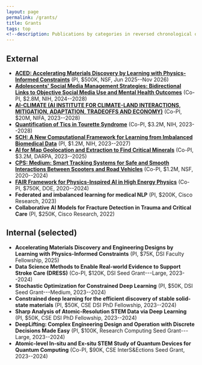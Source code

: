 ```yaml
---
layout: page
permalink: /grants/
title: Grants
tags: top
<!--description: Publications by categories in reversed chronological order. -->
---
```


## External

- [**ACED: Accelerating Materials Discovery by Learning with Physics-Informed Constraints**](https://www.nsf.gov/awardsearch/showAward?AWD_ID=2435911) (PI, $500K, NSF, Jun 2025--Nov 2026)  
- [**Adolescents' Social Media Management Strategies: Bidirectional Links to Objective Social Media Use and Mental Health Outcomes**](https://reporter.nih.gov/search/sq1DIxuMwEOw3zgIBkrwbg/project-details/11045466) (Co-PI, $2.8M, NIH, 2024--2028)
- [**AI-CLIMATE (AI INSTITUTE FOR CLIMATE-LAND INTERACTIONS, MITIGATION, ADAPTATION, TRADEOFFS AND ECONOMY)**](https://portal.nifa.usda.gov/web/crisprojectpages/1030594-ai-climate-ai-institute-for-climate-land-interactions-mitigation-adaptation-tradeoffs-and-economy.html) (Co-PI, $20M, NIFA, 2023--2028)
- [**Quantification of Tics in Tourette Syndrome**](https://reporter.nih.gov/search/I81ac0XnF0WOj_1GA-VfYA/project-details/10635872) (Co-PI, $3.2M, NIH, 2023--2028)
- [**SCH: A New Computational Framework for Learning from Imbalanced Biomedical Data**](https://reporter.nih.gov/search/QwX7jhHSHESjZuJsPmhPWw/project-details/10816630) (PI, $1.2M, NIH, 2023--2027)
- [**AI for Map Geolocation and Extraction to Find Critical Minerals**](https://knowledge-computing.github.io/criticalmaas-web/) (Co-PI, $3.2M, DARPA, 2023--2025)
- [**CPS: Medium: Smart Tracking Systems for Safe and Smooth Interactions Between Scooters and Road Vehicles**](https://www.nsf.gov/awardsearch/showAward?AWD_ID=2038403) (Co-PI, $1.2M, NSF, 2020--2024)
- [**FAIR Framework for Physics-Inspired AI in High Energy Physics**](https://pamspublic.science.energy.gov/WebPAMSExternal/Interface/Common/ViewPublicAbstract.aspx?rv=535ad18b-d0cd-4f08-8c15-9a6e247d9ab4&rtc=24&PRoleId=10) (Co-PI, $750K, DOE, 2020--2024)
- **Federated and imbalanced learning for medical NLP** (PI, $200K, Cisco Research, 2023)
- **Collaborative AI Models for Fracture Detection in Trauma and Critical Care** (PI, $250K, Cisco Research, 2022)


## Internal (selected)

- **Accelerating Materials Discovery and Engineering Designs by Learning with Physics-Informed Constraints** (PI, $75K, DSI Faculty Fellowship, 2025)
- **Data Science Methods to Enable Real-world Evidence to Support Stroke Care (DRESS)** (Co-PI, $120K, DSI Seed Grant---Large, 2023--2024)
- **Stochastic Optimization for Constrained Deep Learning** (PI, $50K, DSI Seed Grant---Medium, 2023--2024)
- **Constrained deep learning for the efficient discovery of stable solid-state materials** (PI, $50K, CSE DSI PhD Fellowship, 2023--2024)
- **Sharp Analysis of Atomic-Resolution STEM Data via Deep Learning** (PI, $50K, CSE DSI PhD Fellowship, 2023--2024)
- **DeepLifting: Complex Engineering Design and Operation with Discrete Decisions Made Easy** (PI, $100K, Research Computing Seed Grant---Large, 2023--2024)
- **Atomic-level In-situ and Ex-situ STEM Study of Quantum Devices for Quantum Computing** (Co-PI, $90K, CSE InterS&Ections Seed Grant, 2023--2024)

